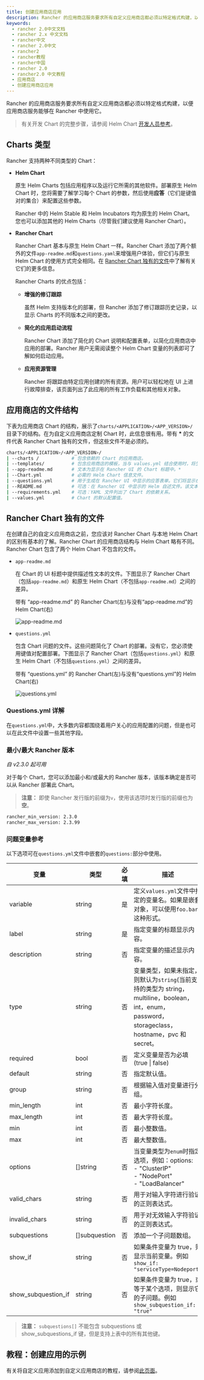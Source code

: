```yaml
---
title: 创建应用商店应用
description: Rancher 的应用商店服务要求所有自定义应用商店都必须以特定格式构建，以便应用商店服务能够在 Rancher 中使用它。有关开发 Chart 的完整步骤，请参阅Helm Chart开发人员参考。
keywords:
  - rancher 2.0中文文档
  - rancher 2.x 中文文档
  - rancher中文
  - rancher 2.0中文
  - rancher2
  - rancher教程
  - rancher中国
  - rancher 2.0
  - rancher2.0 中文教程
  - 应用商店
  - 创建应用商店应用
---
```


Rancher 的应用商店服务要求所有自定义应用商店都必须以特定格式构建，以便应用商店服务能够在 Rancher 中使用它。

> 有关开发 Chart 的完整步骤，请参阅 Helm Chart [开发人员参考](https://helm.sh/docs/chart_template_guide/)。

## Charts 类型

Rancher 支持两种不同类型的 Chart：

- **Helm Chart**

  原生 Helm Charts 包括应用程序以及运行它所需的其他软件。部署原生 Helm Chart 时，您将需要了解学习每个 Chart 的参数，然后使用**应答**（它们是键值对的集合）来配置这些参数。

  Rancher 中的 Helm Stable 和 Helm Incubators 均为原生的 Helm Chart。您也可以添加其他的 Helm Charts（尽管我们建议使用 Rancher Chart）。

- **Rancher Chart**

  Rancher Chart 基本与原生 Helm Chart 一样。Rancher Chart 添加了两个额外的文件`app-readme.md`和`questions.yaml`来增强用户体验，但它们与原生 Helm Chart 的使用方式完全相同。在 [Rancher Chart 独有的文件](#rancher-chart-独有的文件)中了解有关它们的更多信息。

  Rancher Charts 的优点包括：

  - **增强的修订跟踪**

    虽然 Helm 支持版本化的部署，但 Rancher 添加了修订跟踪历史记录，以显示 Charts 的不同版本之间的更改。

  - **简化的应用启动流程**

    Rancher Chart 添加了简化的 Chart 说明和配置表单，以简化应用商店中应用的部署。Rancher 用户无需阅读整个 Helm Chart 变量的列表即可了解如何启动应用。

  - **应用资源管理**

    Rancher 将跟踪由特定应用创建的所有资源。用户可以轻松地在 UI 上进行故障排查，该页面列出了此应用的所有工作负载和其他相关对象。

## 应用商店的文件结构

下表为应用商店 Chart 的结构，展示了`charts/<APPLICATION>/<APP_VERSION>/`目录下的结构。在为自定义应用商店定制 Chart 时，此信息很有用。带有 **\*** 的文件代表 Rancher Chart 独有的文件，但这些文件不是必须的。

```bash
charts/<APPLICATION>/<APP_VERSION>/
| --charts /            # 包含依赖的 Chart 的应用商店。
| --templates/          # 包含应用商店的模板，当与 values.yml 结合使用时，将生成 Kubernetes YAML。
| --app-readme.md       # 文本为显示在 Rancher UI 的 Chart 标题中。*
| --Chart.yml           # 必需的 Helm Chart 信息文件。
| --questions.yml       # 用于生成在 Rancher UI 中显示的应答表单。它们将显示在配置选项中。*
| --README.md           # 可选：在 Rancher UI 中显示的 Helm 自述文件。该文本显示在“详细描述”中。
| --requirements.yml    # 可选：YAML 文件列出了 Chart 的依赖关系。
| --values.yml          # Chart 的默认配置值。
```

## Rancher Chart 独有的文件

在创建自己的自定义应用商店之前，您应该对 Rancher Chart 与本地 Helm Chart 的区别有基本的了解。Rancher Chart 的应用商店结构与 Helm Chart 略有不同。Rancher Chart 包含了两个 Helm Chart 不包含的文件。

- `app-readme.md`

  在 Chart 的 UI 标题中提供描述性文本的文件。下图显示了 Rancher Chart（包括`app-readme.md`）和原生 Helm Chart（不包括`app-readme.md`）之间的差异。

   <figcaption>带有 “app-readme.md” 的 Rancher Chart(左)与没有“app-readme.md”的 Helm Chart(右)</figcaption>

  ![app-readme.md](/img/rancher/app-readme.png)

- `questions.yml`

  包含 Chart 问题的文件。这些问题简化了 Chart 的部署。没有它，您必须使用键值对配置部署。下图显示了 Rancher Chart（包括`questions.yml`）和原生 Helm Chart（不包括`questions.yml`）之间的差异。

   <figcaption>带有 “questions.yml” 的 Rancher Chart(左)与没有“questions.yml”的 Helm Chart(右)</figcaption>

  ![questions.yml](/img/rancher/questions.png)

### Questions.yml 详解

在`questions.yml`中，大多数内容都围绕着用户关心的应用配置的问题，但是也可以在此文件中设置一些其他字段。

### 最小/最大 Rancher 版本

_自 v2.3.0 起可用_

对于每个 Chart，您可以添加最小和/或最大的 Rancher 版本，该版本确定是否可以从 Rancher 部署此 Chart。

> **注意：** 即使 Rancher 发行版的前缀为`v`，使用该选项时发行版的前缀也为**空**。

```bash
rancher_min_version: 2.3.0
rancher_max_version: 2.3.99
```

### 问题变量参考

以下选项可在`questions.yml`文件中嵌套的`questions:`部分中使用。

| 变量                | 类型          | 必填 | 描述                                                                                                                                             |
| ------------------- | ------------- | ---- | ------------------------------------------------------------------------------------------------------------------------------------------------ |
| variable            | string        | 是   | 定义`values.yml`文件中指定的变量名。如果是嵌套对象，可以使用`foo.bar`这种形式。                                                                  |
| label               | string        | 是   | 指定变量的标题显示内容。                                                                                                                         |
| description         | string        | 否   | 指定变量的描述显示内容。                                                                                                                         |
| type                | string        | 否   | 变量类型，如果未指定，则默认为`string`(当前支持的类型为 string，multiline，boolean，int，enum，password，storageclass，hostname，pvc 和 secret。 |
| required            | bool          | 否   | 定义变量是否为必填(true \| false)                                                                                                                |
| default             | string        | 否   | 指定默认值。                                                                                                                                     |
| group               | string        | 否   | 根据输入值对变量进行分组。                                                                                                                       |
| min_length          | int           | 否   | 最小字符长度。                                                                                                                                   |
| max_length          | int           | 否   | 最大字符长度。                                                                                                                                   |
| min                 | int           | 否   | 最小整数值。                                                                                                                                     |
| max                 | int           | 否   | 最大整数值。                                                                                                                                     |
| options             | []string      | 否   | 当变量类型为`enum`时指定选项，例如：options:<br /> - "ClusterIP" <br /> - "NodePort" <br /> - "LoadBalancer"                                     |
| valid_chars         | string        | 否   | 用于对输入字符进行验证的正则表达式。                                                                                                             |
| invalid_chars       | string        | 否   | 用于对无效输入字符验证的正则表达式。                                                                                                             |
| subquestions        | []subquestion | 否   | 添加一个子问题数组。                                                                                                                             |
| show_if             | string        | 否   | 如果条件变量为 true，则显示当前变量。例如`show_if: "serviceType=Nodeport"`                                                                       |
| show_subquestion_if | string        | 否   | 如果条件变量为 true，或等于某个选项，则显示它的子问题。例如`show_subquestion_if: "true"`                                                         |

> **注意：** `subquestions[]` 不能包含 subquestions 或 show_subquestions_if 键，但是支持上表中的所有其他键。

## 教程：创建应用的示例

有关将自定义应用添加到自定义应用商店的教程，请参阅[此页面](/docs/catalog/tutorial/_index)。
